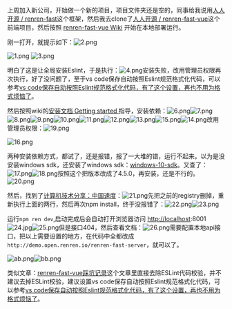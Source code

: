 

上周加入新公司，开始做一个新的项目，项目文件夹还是空的，同事给我说用[人人开源 / renren-fast](https://gitee.com/renrenio/renren-fast)这个框架，然后我去clone了[人人开源 / renren-fast-vue](https://gitee.com/renrenio/renren-fast-vue)这个前端项目，然后按照 [renren-fast-vue Wiki](https://github.com/renrenio/renren-fast-vue/wiki) 开始在本地部署运行。

刚一打开，就提示如下：<img referrerpolicy="no-referrer" data-src="/img/bVbEkAm" src="https://cdn.segmentfault.com/v-5e67172c/global/img/squares.svg" alt="2.png" title="2.png">

<img referrerpolicy="no-referrer" data-src="/img/bVbEkAl" src="https://cdn.segmentfault.com/v-5e67172c/global/img/squares.svg" alt="1.png" title="1.png">

<img referrerpolicy="no-referrer" data-src="/img/bVbEkAn" src="https://cdn.segmentfault.com/v-5e67172c/global/img/squares.svg" alt="3.png" title="3.png">

明白了这是让全局安装Eslint，于是执行：<img referrerpolicy="no-referrer" data-src="/img/bVbEkAo" src="https://cdn.segmentfault.com/v-5e67172c/global/img/squares.svg" alt="4.png" title="4.png">安装失败，改用管理员权限再次执行，好了没问题了，至于vs code保存自动按照Eslint规范格式化代码，可以参考[vs code保存自动按照Eslint规范格式化代码，有了这个设置，再也不用为格式烦恼了](https://segmentfault.com/a/1190000021965710)。

然后按照wiki的[安装文档 Getting started ](https://github.com/renrenio/renren-fast-vue/wiki/Getting-started) 指导，安装依赖：<img referrerpolicy="no-referrer" data-src="/img/bVbEkAr" src="https://cdn.segmentfault.com/v-5e67172c/global/img/squares.svg" alt="6.png" title="6.png"><img referrerpolicy="no-referrer" data-src="/img/bVbEkAs" src="https://cdn.segmentfault.com/v-5e67172c/global/img/squares.svg" alt="7.png" title="7.png"><img referrerpolicy="no-referrer" data-src="/img/bVbEkAt" src="https://cdn.segmentfault.com/v-5e67172c/global/img/squares.svg" alt="8.png" title="8.png"><img referrerpolicy="no-referrer" data-src="/img/bVbEkAu" src="https://cdn.segmentfault.com/v-5e67172c/global/img/squares.svg" alt="9.png" title="9.png"><img referrerpolicy="no-referrer" data-src="/img/bVbEkAy" src="https://cdn.segmentfault.com/v-5e67172c/global/img/squares.svg" alt="10.png" title="10.png"><img referrerpolicy="no-referrer" data-src="/img/bVbEkAz" src="https://cdn.segmentfault.com/v-5e67172c/global/img/squares.svg" alt="11.png" title="11.png"><img referrerpolicy="no-referrer" data-src="/img/bVbEkAE" src="https://cdn.segmentfault.com/v-5e67172c/global/img/squares.svg" alt="12.png" title="12.png"><img referrerpolicy="no-referrer" data-src="/img/bVbEkAF" src="https://cdn.segmentfault.com/v-5e67172c/global/img/squares.svg" alt="13.png" title="13.png"><img referrerpolicy="no-referrer" data-src="/img/bVbEkAW" src="https://cdn.segmentfault.com/v-5e67172c/global/img/squares.svg" alt="15.png" title="15.png"><img referrerpolicy="no-referrer" data-src="/img/bVbEkAI" src="https://cdn.segmentfault.com/v-5e67172c/global/img/squares.svg" alt="14.png" title="14.png">改用管理员权限：<img referrerpolicy="no-referrer" data-src="/img/bVbEkBb" src="https://cdn.segmentfault.com/v-5e67172c/global/img/squares.svg" alt="19.png" title="19.png">

<img referrerpolicy="no-referrer" data-src="/img/bVbEkA2" src="https://cdn.segmentfault.com/v-5e67172c/global/img/squares.svg" alt="16.png" title="16.png">

两种安装依赖方式，都试了，还是报错，报了一大堆的错，运行不起来。以为是没安装windows sdk，还安装了windows sdk：[windows-10-sdk](https://developer.microsoft.com/en-us/windows/downloads/windows-10-sdk/)。又查了：<img referrerpolicy="no-referrer" data-src="/img/bVbEkA3" src="https://cdn.segmentfault.com/v-5e67172c/global/img/squares.svg" alt="17.png" title="17.png"><img referrerpolicy="no-referrer" data-src="/img/bVbEkA5" src="https://cdn.segmentfault.com/v-5e67172c/global/img/squares.svg" alt="18.png" title="18.png">按照这个把版本改成了4.5.0，再安装，还是不行的。<img referrerpolicy="no-referrer" data-src="/img/bVbEkBc" src="https://cdn.segmentfault.com/v-5e67172c/global/img/squares.svg" alt="20.png" title="20.png">

然后，找到了[计算机技术分享：中国速度](https://china-speed.org.cn/#npm)：<img referrerpolicy="no-referrer" data-src="/img/bVbEkBf" src="https://cdn.segmentfault.com/v-5e67172c/global/img/squares.svg" alt="21.png" title="21.png">先把之前的registry删掉，重新执行上面的两行，然后再次npm install，终于没报错了：<img referrerpolicy="no-referrer" data-src="/img/bVbEkBh" src="https://cdn.segmentfault.com/v-5e67172c/global/img/squares.svg" alt="22.png" title="22.png"><img referrerpolicy="no-referrer" data-src="/img/bVbEkBi" src="https://cdn.segmentfault.com/v-5e67172c/global/img/squares.svg" alt="23.png" title="23.png">

运行`npm ren dev`,启动完成后会自动打开浏览器访问 [http://localhost](http://localhost):8001<img referrerpolicy="no-referrer" data-src="/img/bVbEkBm" src="https://cdn.segmentfault.com/v-5e67172c/global/img/squares.svg" alt="24.jpg" title="24.jpg"><img referrerpolicy="no-referrer" data-src="/img/bVbEkBA" src="https://cdn.segmentfault.com/v-5e67172c/global/img/squares.svg" alt="25.png" title="25.png">但是接口404，然后查看文档：<img referrerpolicy="no-referrer" data-src="/img/bVbEkBt" src="https://cdn.segmentfault.com/v-5e67172c/global/img/squares.svg" alt="26.png" title="26.png">需要配置本地api接口，把以上需要设置的地方，在代码中全都改成 `http://demo.open.renren.io/renren-fast-server`，就可以了。

<img referrerpolicy="no-referrer" data-src="/img/bVbEkJL" src="https://cdn.segmentfault.com/v-5e67172c/global/img/squares.svg" alt="ab.png" title="ab.png"><img referrerpolicy="no-referrer" data-src="/img/bVbEkJN" src="https://cdn.segmentfault.com/v-5e67172c/global/img/squares.svg" alt="bb.png" title="bb.png">

类似文章：[renren-fast-vue踩坑记录](https://blog.csdn.net/zd1007129657/article/details/82698854)这个文章里直接去除ESLint代码校验，并不建议去掉ESLint校验，建议设置vs code保存自动按照Eslint规范格式化代码，可以参考[vs code保存自动按照Eslint规范格式化代码，有了这个设置，再也不用为格式烦恼了](https://segmentfault.com/a/1190000021965710)。
